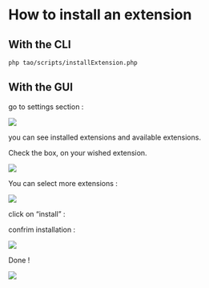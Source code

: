 How to install an extension
===========================

With the CLI
------------

    php tao/scripts/installExtension.php

With the GUI
------------

go to settings section :

![](install_1.png)

you can see installed extensions and available extensions.

Check the box, on your wished extension.

![](install_3.png)

You can select more extensions :

![](install_4.png)

click on “install” :

confrim installation :

![](install_5.png)

Done !

![](install_6.png)


